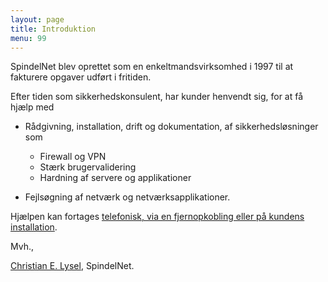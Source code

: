```yaml
---
layout: page
title: Introduktion
menu: 99
---
```

SpindelNet blev oprettet som en enkeltmandsvirksomhed i 1997 til at fakturere opgaver udført i fritiden.

Efter tiden som sikkerhedskonsulent, har kunder henvendt sig, for at f&aring; hj&aelig;lp med

* R&aring;dgivning, installation, drift og dokumentation, af sikkerhedsl&oslash;sninger som

	* Firewall og VPN
	* St&aelig;rk brugervalidering
	* Hardning af servere og applikationer

* Fejls&oslash;gning af netv&aelig;rk og netv&aelig;rksapplikationer.

Hj&aelig;lpen kan fortages <a href="/priser">telefonisk, via en fjernopkobling eller p&aring; kundens installation</a>.</p>

Mvh.,

<a href="http://christian.lysel.net/">Christian E. Lysel</a>, SpindelNet.</p>
